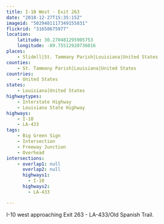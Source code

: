 ```yaml
---
title: I-10 West - Exit 263
date: "2018-12-27T15:35:15Z"
imageid: "5029481117349155831"
flickrid: "31658675977"
location:
    latitude: 30.270481295905753
    longitude: -89.75512920736016
places:
    - Slidell|St. Tammany Parish|Louisiana|United States
counties:
    - St. Tammany Parish|Louisiana|United States
countries:
    - United States
states:
    - Louisiana|United States
highwaytypes:
    - Interstate Highway
    - Louisiana State Highway
highways:
    - I-10
    - LA-433
tags:
    - Big Green Sign
    - Intersection
    - Freeway Junction
    - Overhead
intersections:
    - overlap1: null
      overlap2: null
      highways1:
        - I-10
      highways2:
        - LA-433

---
```

I-10 west approaching Exit 263 - LA-433/Old Spanish Trail.
